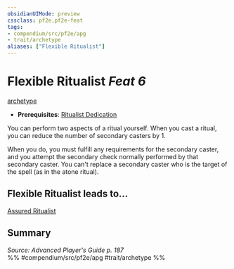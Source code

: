```yaml
---
obsidianUIMode: preview
cssclass: pf2e,pf2e-feat
tags:
- compendium/src/pf2e/apg
- trait/archetype
aliases: ["Flexible Ritualist"]
---
```

# Flexible Ritualist  *Feat 6*  
[archetype](/rules/traits/archetype.md)  

- **Prerequisites**: [Ritualist Dedication](/compendium/feats/ritualist-dedication-apg.md)

You can perform two aspects of a ritual yourself. When you cast a ritual, you can reduce the number of secondary casters by 1.

When you do, you must fulfill any requirements for the secondary caster, and you attempt the secondary check normally performed by that secondary caster. You can't replace a secondary caster who is the target of the spell (as in the atone ritual).

## Flexible Ritualist leads to...

[Assured Ritualist](/compendium/feats/assured-ritualist-apg.md)

## Summary

*Source: Advanced Player's Guide p. 187*  
%% #compendium/src/pf2e/apg #trait/archetype %%